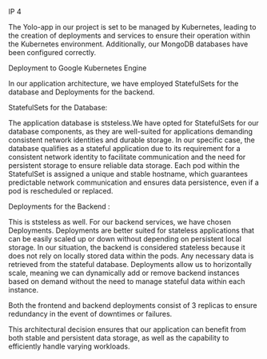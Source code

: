 IP 4 

The Yolo-app in our project is set to be managed by Kubernetes, leading to the creation of deployments and services to ensure their operation within the Kubernetes environment. Additionally, our MongoDB databases have been configured correctly.

Deployment to Google Kubernetes Engine

In our application architecture, we have employed StatefulSets for the database and Deployments for the backend.

StatefulSets for the Database:

The application database is ststeless.We have opted for StatefulSets for our database components, as they are well-suited for applications demanding consistent network identities and durable storage. In our specific case, the database qualifies as a stateful application due to its requirement for a consistent network identity to facilitate communication and the need for persistent storage to ensure reliable data storage. Each pod within the StatefulSet is assigned a unique and stable hostname, which guarantees predictable network communication and ensures data persistence, even if a pod is rescheduled or replaced.

Deployments for the Backend :

This is ststeless as well. For our backend services, we have chosen Deployments. Deployments are better suited for stateless applications that can be easily scaled up or down without depending on persistent local storage. In our situation, the backend is considered stateless because it does not rely on locally stored data within the pods. Any necessary data is retrieved from the stateful database. Deployments allow us to horizontally scale, meaning we can dynamically add or remove backend instances based on demand without the need to manage stateful data within each instance.

Both the frontend and backend deployments consist of 3 replicas to ensure redundancy in the event of downtimes or failures.

This architectural decision ensures that our application can benefit from both stable and persistent data storage, as well as the capability to efficiently handle varying workloads.